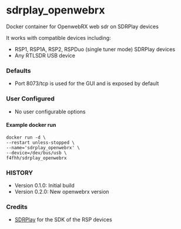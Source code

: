 # sdrplay_openwebrx
Docker container for OpenwebRX web sdr on SDRPlay devices

It works with compatible devices including:
* RSP1, RSP1A, RSP2, RSPDuo (single tuner mode) SDRPlay devices
* Any RTLSDR USB device

### Defaults
* Port 8073/tcp is used for the GUI and is exposed by default

### User Configured
* No user configurable options

#### Example docker run

```
docker run -d \
--restart unless-stopped \
--name='sdrplay_openwebrx' \
--device=/dev/bus/usb \
f4fhh/sdrplay_openwebrx
```
### HISTORY
 - Version 0.1.0: Initial build
 - Version 0.2.0: New openwebrx version

### Credits
 - [SDRPlay](https://github.com/SDRplay) for the SDK of the RSP devices

